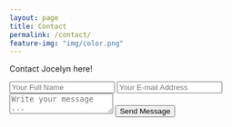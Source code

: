 ```yaml
---
layout: page
title: Contact
permalink: /contact/
feature-img: "img/color.png"
---
```


Contact Jocelyn here!

<form action="https://getsimpleform.com/messages?form_api_token=158b1d670051d16b0bfb913030ced2a2" method="post">
  <!-- the redirect_to is optional, the form will redirect to the referrer on submission -->
  <input type='hidden' name='redirect_to' value='http://unaccomplished.github.io/portfolio-iro/thank-you/' />
  <input type='text' name='name' placeholder='Your Full Name' />
  <input type='email' name='email' placeholder='Your E-mail Address' />
  <textarea name='message' placeholder='Write your message ...'></textarea>
  <input type='submit' value='Send Message' />
</form>
